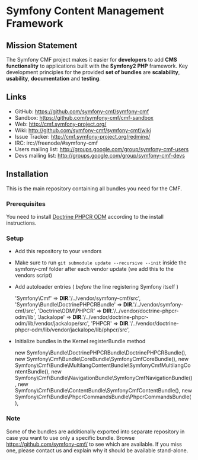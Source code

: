 # Symfony Content Management Framework

## Mission Statement

The Symfony CMF project makes it easier for **developers** to add **CMS functionality** to applications built with the **Symfony2 PHP** framework. Key development principles for the provided **set of bundles** are **scalability**, **usability**, **documentation** and **testing**.


## Links

- GitHub: <https://github.com/symfony-cmf/symfony-cmf>
- Sandbox: <https://github.com/symfony-cmf/cmf-sandbox>
- Web: <http://cmf.symfony-project.org/>
- Wiki: <http://github.com/symfony-cmf/symfony-cmf/wiki>
- Issue Tracker: <http://cmf.symfony-project.org/redmine/>
- IRC: irc://freenode/#symfony-cmf
- Users mailing list: <http://groups.google.com/group/symfony-cmf-users>
- Devs mailing list: <http://groups.google.com/group/symfony-cmf-devs>


## Installation

This is the main repository containing all bundles you need for the CMF.

### Prerequisites

You need to install [Doctrine PHPCR ODM](http://github.com/doctrine/phpcr-odm) according to the install instructions.

### Setup

* Add this repository to your vendors
* Make sure to run ```git submodule update --recursive --init``` inside the symfony-cmf folder after each vendor update (we add this to the vendors script)
* Add autoloader entries ( *before* the line registering Symfony itself )

    'Symfony\\Cmf'                          => __DIR__.'/../vendor/symfony-cmf/src',
    'Symfony\\Bundle\\DoctrinePHPCRBundle'  => __DIR__.'/../vendor/symfony-cmf/src',
    'Doctrine\\ODM\\PHPCR'                  => __DIR__.'/../vendor/doctrine-phpcr-odm/lib',
    'Jackalope'                             => __DIR__.'/../vendor/doctrine-phpcr-odm/lib/vendor/jackalope/src',
    'PHPCR'                                 => __DIR__.'/../vendor/doctrine-phpcr-odm/lib/vendor/jackalope/lib/phpcr/src',

* Initialize bundles in the Kernel registerBundle method

    new Symfony\Bundle\DoctrinePHPCRBundle\DoctrinePHPCRBundle(),
    new Symfony\Cmf\Bundle\CoreBundle\SymfonyCmfCoreBundle(),
    new Symfony\Cmf\Bundle\MultilangContentBundle\SymfonyCmfMultilangContentBundle(),
    new Symfony\Cmf\Bundle\NavigationBundle\SymfonyCmfNavigationBundle(),
    new Symfony\Cmf\Bundle\ContentBundle\SymfonyCmfContentBundle(),
    new Symfony\Cmf\Bundle\PhpcrCommandsBundle\PhpcrCommandsBundle(),


### Note

Some of the bundles are additionally exported into separate repository in case
you want to use only a specific bundle. Browse https://github.com/symfony-cmf/
to see which are available. If you miss one, please contact us and explain why
it should be available stand-alone.

